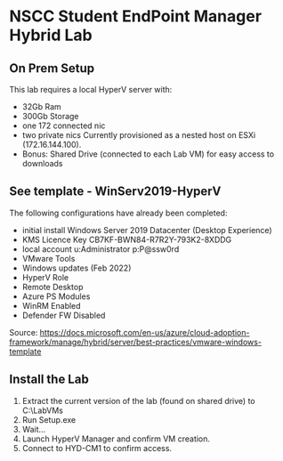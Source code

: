 # NSCC Student EndPoint Manager Hybrid Lab

## On Prem Setup
This lab requires a local HyperV server with:
 - 32Gb Ram
 - 300Gb Storage
 - one 172 connected nic
 - two private nics
Currently provisioned as a nested host on ESXi (172.16.144.100).
 - Bonus: Shared Drive (connected to each Lab VM) for easy access to downloads 

## See template - WinServ2019-HyperV
The following configurations have already been completed:
- initial install Windows Server 2019 Datacenter (Desktop Experience)
- KMS Licence Key CB7KF-BWN84-R7R2Y-793K2-8XDDG
- local account u:Administrator p:P@ssw0rd
- VMware Tools
- Windows updates (Feb 2022)
- HyperV Role
- Remote Desktop
- Azure PS Modules
- WinRM Enabled
- Defender FW Disabled

Source: https://docs.microsoft.com/en-us/azure/cloud-adoption-framework/manage/hybrid/server/best-practices/vmware-windows-template

## Install the Lab
1. Extract the current version of the lab (found on shared drive) to C:\LabVMs
2. Run Setup.exe
3. Wait...
4. Launch HyperV Manager and confirm VM creation.
5. Connect to HYD-CM1 to confirm access. 